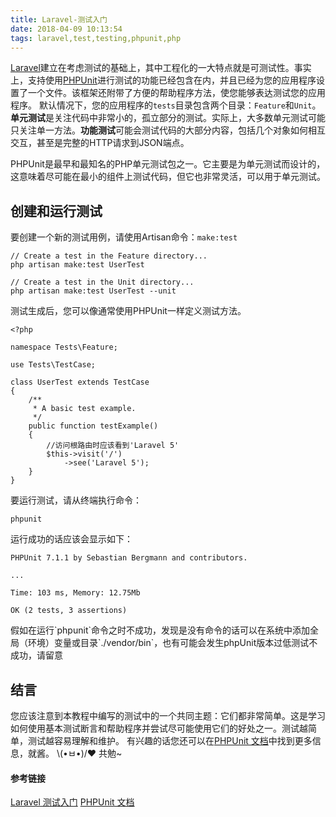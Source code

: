 ```yaml
---
title: Laravel-测试入门
date: 2018-04-09 10:13:54
tags: laravel,test,testing,phpunit,php
---
```


[Laravel](https://laravel.com/docs/5.6/testing)建立在考虑测试的基础上，其中工程化的一大特点就是可测试性。事实上，支持使用[PHPUnit](http://phpunit.readthedocs.io/zh_CN/latest/index.html)进行测试的功能已经包含在内，并且已经为您的应用程序设置了一个文件。该框架还附带了方便的帮助程序方法，使您能够表达测试您的应用程序。<!-- more -->
默认情况下，您的应用程序的`tests`目录包含两个目录：`Feature`和`Unit`。**单元测试**是关注代码中非常小的，孤立部分的测试。实际上，大多数单元测试可能只关注单一方法。**功能测试**可能会测试代码的大部分内容，包括几个对象如何相互交互，甚至是完整的HTTP请求到JSON端点。
<div class="tip">PHPUnit是最早和最知名的PHP单元测试包之一。它主要是为单元测试而设计的，这意味着尽可能在最小的组件上测试代码，但它也非常灵活，可以用于单元测试。</div>

## 创建和运行测试
要创建一个新的测试用例，请使用Artisan命令：`make:test`
```
// Create a test in the Feature directory...
php artisan make:test UserTest

// Create a test in the Unit directory...
php artisan make:test UserTest --unit
```

测试生成后，您可以像通常使用PHPUnit一样定义测试方法。
```
<?php

namespace Tests\Feature;

use Tests\TestCase;

class UserTest extends TestCase
{
    /**
     * A basic test example.
     */
    public function testExample()
    {
        //访问根路由时应该看到'Laravel 5'
        $this->visit('/')
            ->see('Laravel 5');
    }
}
```

要运行测试，请从终端执行命令：
```
phpunit
```

运行成功的话应该会显示如下：
```
PHPUnit 7.1.1 by Sebastian Bergmann and contributors.

...

Time: 103 ms, Memory: 12.75Mb

OK (2 tests, 3 assertions)
```

<div class="tip">假如在运行`phpunit`命令之时不成功，发现是没有命令的话可以在系统中添加全局（环境）变量或目录`./vendor/bin`，也有可能会发生phpUnit版本过低测试不成功，请留意</div>

## 结言

您应该注意到本教程中编写的测试中的一个共同主题：它们都非常简单。这是学习如何使用基本测试断言和帮助程序并尝试尽可能使用它们的好处之一。测试越简单，测试越容易理解和维护。
有兴趣的话您还可以在[PHPUnit 文档](http://phpunit.readthedocs.io/zh_CN/latest/index.html)中找到更多信息，就酱。
 \\(•ㅂ•)/♥  共勉~

#### 参考链接
[Laravel 测试入门](https://laravel.com/docs/5.6/testing)
[PHPUnit 文档](http://phpunit.readthedocs.io/zh_CN/latest/index.html)